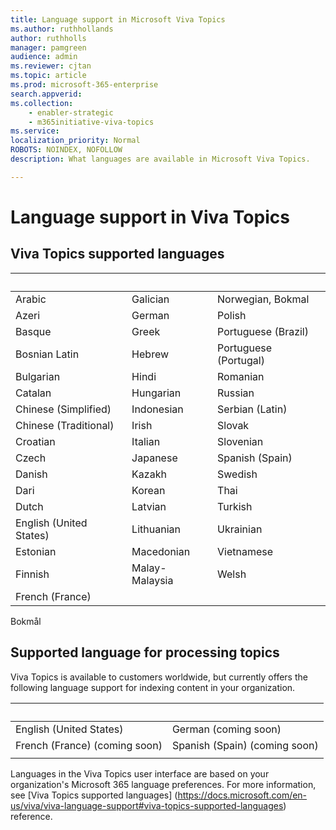 ```yaml
---
title: Language support in Microsoft Viva Topics
ms.author: ruthhollands
author: ruthholls
manager: pamgreen
audience: admin
ms.reviewer: cjtan
ms.topic: article
ms.prod: microsoft-365-enterprise
search.appverid: 
ms.collection: 
    - enabler-strategic
    - m365initiative-viva-topics
ms.service: 
localization_priority: Normal
ROBOTS: NOINDEX, NOFOLLOW
description: What languages are available in Microsoft Viva Topics.

---
```



# Language support in Viva Topics

## Viva Topics supported languages

|&nbsp;  | &nbsp; |&nbsp; |
|---|---|---|
Arabic|Galician|Norwegian, Bokmal
Azeri|German|Polish
Basque|Greek|Portuguese (Brazil)
Bosnian Latin|Hebrew|Portuguese (Portugal)
Bulgarian|Hindi|Romanian
Catalan|Hungarian|Russian
Chinese (Simplified)|Indonesian|Serbian (Latin)
Chinese (Traditional)|Irish|Slovak
Croatian|Italian|Slovenian
Czech|Japanese|Spanish (Spain)
Danish|Kazakh|Swedish
Dari|Korean|Thai
Dutch|Latvian|Turkish
English (United States)|Lithuanian|Ukrainian
Estonian|Macedonian|Vietnamese
Finnish|Malay-Malaysia|Welsh 
French (France)| |

Bokmål







## Supported language for processing topics


Viva Topics is available to customers worldwide, but currently offers the following language support for indexing content in your organization.

|&nbsp; |&nbsp;  |
|---|---|
English (United States)|German (coming soon)|
French (France) (coming soon)|Spanish (Spain) (coming soon)|
| |


Languages in the Viva Topics user interface are based on your organization's Microsoft 365 language preferences. For more information, see [Viva Topics supported languages] (https://docs.microsoft.com/en-us/viva/viva-language-support#viva-topics-supported-languages) reference.

